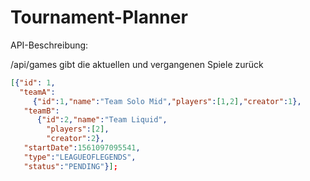 # Tournament-Planner
API-Beschreibung:

/api/games
gibt die aktuellen und vergangenen Spiele zurück

```json
[{"id": 1,
  "teamA":
     {"id":1,"name":"Team Solo Mid","players":[1,2],"creator":1},
   "teamB":
      {"id":2,"name":"Team Liquid",
        "players":[2],
        "creator":2},
   "startDate":1561097095541,
   "type":"LEAGUEOFLEGENDS",
   "status":"PENDING"}];
```
